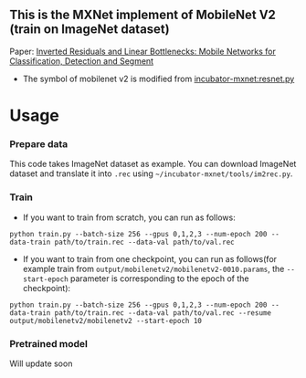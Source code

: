 ## This is the MXNet implement of MobileNet V2 (train on ImageNet dataset)

Paper: [Inverted Residuals and Linear Bottlenecks: Mobile Networks for Classification, Detection and Segment](128.84.21.199/abs/1801.04381)

* The symbol of mobilenet v2 is modified from [incubator-mxnet:resnet.py](https://github.com/apache/incubator-mxnet/blob/master/example/image-classification/symbols/resnet.py)

# Usage

### Prepare data

This code takes ImageNet dataset as example. You can download ImageNet dataset and translate it into `.rec` using `~/incubator-mxnet/tools/im2rec.py`.


### Train

* If you want to train from scratch, you can run as follows:

```
python train.py --batch-size 256 --gpus 0,1,2,3 --num-epoch 200 --data-train path/to/train.rec --data-val path/to/val.rec
```

* If you want to train from one checkpoint, you can run as follows(for example train from `output/mobilenetv2/mobilenetv2-0010.params`, the `--start-epoch` parameter is corresponding to the epoch of the checkpoint):

```
python train.py --batch-size 256 --gpus 0,1,2,3 --num-epoch 200 --data-train path/to/train.rec --data-val path/to/val.rec --resume output/mobilenetv2/mobilenetv2 --start-epoch 10
```

### Pretrained model
Will update soon